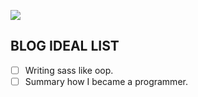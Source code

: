 ![](https://cloud.githubusercontent.com/assets/10692276/10458240/7ff5f152-71fc-11e5-96b1-eed425b3c3ef.png)

## BLOG IDEAL LIST    
- [ ] Writing sass like oop.    
- [ ] Summary how I became a programmer.
